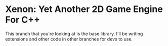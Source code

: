# Xenon: Yet Another 2D Game Engine For C++
This branch that you're looking at is the base library. I'll be writing extensions and other code in other branches for devs to use.